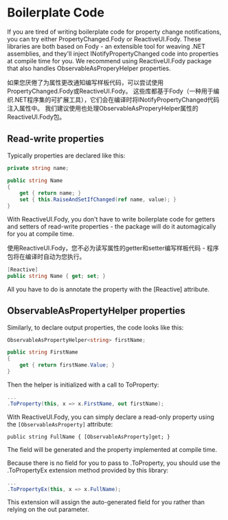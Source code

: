 # Boilerplate Code

If you are tired of writing boilerplate code for property change notifications, you can try either PropertyChanged.Fody or ReactiveUI.Fody. These libraries are both based on Fody - an extensible tool for weaving .NET assemblies, and they'll inject INotifyPropertyChanged code into properties at compile time for you. We recommend using ReactiveUI.Fody package that also handles ObservableAsProperyHelper properties.

如果您厌倦了为属性更改通知编写样板代码，可以尝试使用PropertyChanged.Fody或ReactiveUI.Fody。 这些库都基于Fody（一种用于编织.NET程序集的可扩展工具），它们会在编译时将INotifyPropertyChanged代码注入属性中。 我们建议使用也处理ObservableAsProperyHelper属性的ReactiveUI.Fody包。

## Read-write properties

Typically properties are declared like this:

```C#
private string name;

public string Name
{
    get { return name; }
    set { this.RaiseAndSetIfChanged(ref name, value); }
}
```

With ReactiveUI.Fody, you don't have to write boilerplate code for getters and setters of read-write properties - the package will do it automagically for you at compile time.

使用ReactiveUI.Fody，您不必为读写属性的getter和setter编写样板代码 - 程序包将在编译时自动为您执行。

```C#
[Reactive]
public string Name { get; set; }
```

All you have to do is annotate the property with the [Reactive] attribute.

## ObservableAsPropertyHelper properties

Similarly, to declare output properties, the code looks like this:

```C#
ObservableAsPropertyHelper<string> firstName;

public string FirstName
{
    get { return firstName.Value; }
}
```

Then the helper is initialized with a call to ToProperty:

```C#
...
.ToProperty(this, x => x.FirstName, out firstName);
```

With ReactiveUI.Fody, you can simply declare a read-only property using the `[ObservableAsProperty]` attribute:

`public string FullName { [ObservableAsProperty]get; }`

The field will be generated and the property implemented at compile time.

Because there is no field for you to pass to .ToProperty, you should use the .ToPropertyEx extension method provided by this library:

```C#
...
.ToPropertyEx(this, x => x.FullName);
```

This extension will assign the auto-generated field for you rather than relying on the out parameter.

